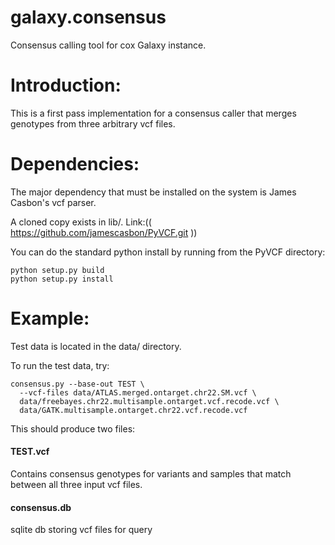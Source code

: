 galaxy.consensus
================

Consensus calling tool for cox Galaxy instance.



Introduction:
=============

This is a first pass implementation for a consensus caller that merges
genotypes from three arbitrary vcf files.


Dependencies:
=============

The major dependency that must be installed on the system is James Casbon's vcf
parser.

A cloned copy exists in lib/. Link:(( https://github.com/jamescasbon/PyVCF.git ))

You can do the standard python install by running from the PyVCF directory:

    python setup.py build
    python setup.py install


Example:
========

Test data is located in the data/ directory.

To run the test data, try:

    consensus.py --base-out TEST \
      --vcf-files data/ATLAS.merged.ontarget.chr22.SM.vcf \
      data/freebayes.chr22.multisample.ontarget.vcf.recode.vcf \
      data/GATK.multisample.ontarget.chr22.vcf.recode.vcf


This should produce two files:
#### TEST.vcf
Contains consensus genotypes for variants and samples that match between all three input vcf files.
#### consensus.db
sqlite db storing vcf files for query
